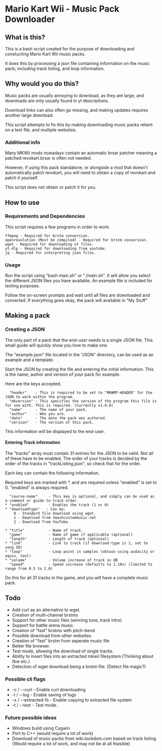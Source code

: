 # Mario Kart Wii - Music Pack Downloader

## What is this?

This is a bash script created for the purpose of downloading and constucting Mario Kart Wii music packs. 

It does this by processing a json file containing information on the music pack; including track listing, and loop information. 

## Why would you do this?

Music packs are usually annoying to download, as they are large, and downloads are only usually found in yt descriptions. 

Download links can also often go missing, and making updates requires another large download. 

This script attempts to fix this by making downloading music packs reliant on a text file, and multiple websites. 

### Additional info

Many MKWii mods nowadays contain an automatic brsar patcher meaning a patched revokart.brsar is often not needed. 

However, if using this pack standalone, or alongside a mod that doesn't automatically patch revokart, you will need to obtain a copy of revokart and patch it yourself. 

This script does not obtain or patch it for you. 

## How to use

### Requirements and Dependencies

This script requires a few programs in order to work. 
	
	ffmpeg - Required for brstm conversion. 
	openrevolution (Must be compiled) - Required for brstm conversion. 
	wget - Required for downloading of files. 
	yt-dlp - Required for downloading from youtube. 
	jq - Required for interpreting json files. 
    
### Usage

Run the script using "bash main.sh" or "./main.sh".
It will allow you select the different JSON files you have available.
An example file is included for testing purposes.

Follow the on-screen prompts and wait until all files are downloaded and converted.
If everything goes okay, the pack will available in "My Stuff"

## Making a pack

### Creating a JSON

The only part of a pack that the end-user needs is a single JSON file.
This small guide will quickly show you how to make one.

The "example.json" file located in the "JSON" directory, can be used as an example and a template.

Start the JSON by creating the file and entering the initial information. This is the name, author and version of your pack for example.

Here are the keys accepted.

      "header"    - This is required to be set to "MKWMP-HEADER" for the JSON to work within the program.
      "mkversion" - This specifies the version of the program this file is for use with. This is required. (Currently v1.0.0)
      "name"      - The name of your pack.
      "author"    - Who you are.
      "date"      - The date the pack was authored.
      "version"   - The version of this pack.
    
This information will be displayed to the end-user.

#### Entering Track information

The "tracks" array must contain 31 entries for the JSON to be valid. Not all of these have to be enabled.
The order of your tracks is decided by the order of the tracks in "trackListing.json", so check that for the order.

Each key can contain the following information.

Required keys are marked with *, and are required unless "enabled" is set to 0. "enabled" is always required.

      "course-name"     - This key is optional, and simply can be used as a comment or guide to track order.
    * "enabled"         - Enables the track (1 or 0)
    * "downloadtype"   - Can be:
        0 - Standard file download using wget.
        1 - Download from Smashcustommusic.net
        2 - Download from YouTube.
        
    * "title"           - Name of track.
      "game"            - Name of game if applicable (optional)
      "length"          - Length of track (optional)
    * "link"            - Link to track (if download-type is 1, set to song ID)
    * "loop"            - Loop point in samples (obtain using audacity or equiv. tool)
    * "volume"          - Volume increase of track in dB
      "speed"           - Speed increase (defaults to 1.10x) (limited to range from 0.5 to 2.0)
    
Do this for all 31 tracks in the game, and you will have a complete music pack.

## Todo

- Add curl as an alternative to wget.
- Creation of multi-channel brstms
- Support for other music files (winning tune, track intro)
- Support for battle arena music.
- Creation of "fast" brstms with pitch-bend
- Possible download from other websites.
- Creation of "fast" brstm from seperate music file
- Better file browser.
- Test mode, allowing the download of single tracks.
- Ability to insert files into an extracted mkwii filesystem (Thinking about fkw etc.)
- Detection of wget download being a brstm file. (Detect file magic?)

### Possible cli flags

- -c / --curl - Enable curl downloading
- -l / --log  - Enable saving of logs
- -x / --extracted-fs - Enable copying to extracted file system
- -t / --test - Test mode.

### Future possible ideas

- Windows build using Cygwin
- Port to C++ (would require a lot of work)
- Download of music packs from wiki.tockdom.com based on track listing. (Would require a lot of work, and may not be at all feasible)

